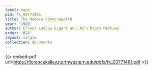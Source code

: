 ```yaml
---
label: nope
pid: fk_00771461
title: The Modern Commonwealth
year: '1920'
author: Ernest Ludlow Bogart and John Mabry Mathews
order: '024'
layout: single
collection: documents
---
```



{{< embed-pdf url=https://florencekelley.northwestern.edu/pdfs/fk_00771461.pdf >}}